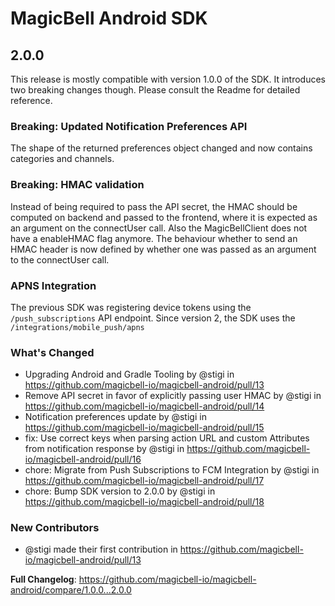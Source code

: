 # MagicBell Android SDK

## 2.0.0

This release is mostly compatible with version 1.0.0 of the SDK. It introduces two breaking changes though. Please consult the Readme for detailed reference.

### Breaking: Updated Notification Preferences API

The shape of the returned preferences object changed and now contains categories and channels.

### Breaking: HMAC validation

Instead of being required to pass the API secret, the HMAC should be computed on backend and passed to the frontend, where it is expected as an argument on the connectUser call.
Also the MagicBellClient does not have a enableHMAC flag anymore. The behaviour whether to send an HMAC header is now defined by whether one was passed as an argument to the connectUser call.

### APNS Integration

The previous SDK was registering device tokens using the `/push_subscriptions` API endpoint. Since version 2, the SDK uses the `/integrations/mobile_push/apns`

### What's Changed

- Upgrading Android and Gradle Tooling by @stigi in https://github.com/magicbell-io/magicbell-android/pull/13
- Remove API secret in favor of explicitly passing user HMAC by @stigi in https://github.com/magicbell-io/magicbell-android/pull/14
- Notification preferences update by @stigi in https://github.com/magicbell-io/magicbell-android/pull/15
- fix: Use correct keys when parsing action URL and custom Attributes from notification response by @stigi in https://github.com/magicbell-io/magicbell-android/pull/16
- chore: Migrate from Push Subscriptions to FCM Integration by @stigi in https://github.com/magicbell-io/magicbell-android/pull/17
- chore: Bump SDK version to 2.0.0 by @stigi in https://github.com/magicbell-io/magicbell-android/pull/18

### New Contributors

- @stigi made their first contribution in https://github.com/magicbell-io/magicbell-android/pull/13

**Full Changelog**: https://github.com/magicbell-io/magicbell-android/compare/1.0.0...2.0.0
